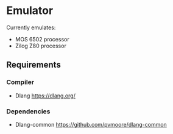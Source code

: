 # Emulator

Currently emulates:

- MOS 6502 processor
- Zilog Z80 processor

## Requirements

### Compiler
- Dlang https://dlang.org/

### Dependencies
- Dlang-common https://github.com/pvmoore/dlang-common



